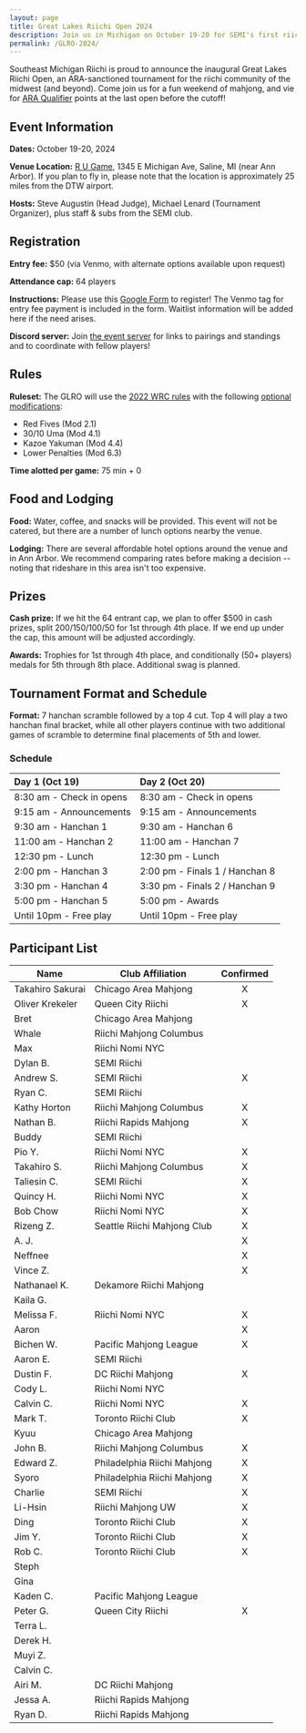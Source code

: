 ```yaml
---
layout: page
title: Great Lakes Riichi Open 2024
description: Join us in Michigan on October 19-20 for SEMI's first riichi open!
permalink: /GLRO-2024/
---
```

Southeast Michigan Riichi is proud to announce the inaugural Great Lakes Riichi Open, an ARA-sanctioned tournament for the riichi community of the midwest (and beyond). 
Come join us for a fun weekend of mahjong, and vie for [ARA Qualifier](https://www.nariichi.org/wrc-2025-qualification) points at the last open before the cutoff!

## Event Information

**Dates:** October 19-20, 2024

**Venue Location:** [R U Game](https://maps.app.goo.gl/pTERNhArqHQgK8qVA), 1345 E Michigan Ave, Saline, MI (near Ann Arbor).
If you plan to fly in, please note that the location is approximately 25 miles from the DTW airport.

**Hosts:** Steve Augustin (Head Judge), Michael Lenard (Tournament Organizer), plus staff & subs from the SEMI club.

## Registration

**Entry fee:** $50 (via Venmo, with alternate options available upon request)

**Attendance cap:** 64 players

**Instructions:** Please use this [Google Form](https://docs.google.com/forms/d/e/1FAIpQLScmWVMIPRPxJ_nwkDykV2LxdWtURoyPB8z5jrZMXdpQtj2zlg/viewform) to register! The Venmo tag for entry fee payment is included in the form. 
Waitlist information will be added here if the need arises.

**Discord server:** Join [the event server](https://discord.gg/p35j7NS2qm) for links to pairings and standings and to coordinate with fellow players!

## Rules

**Ruleset:** The GLRO will use the [2022 WRC rules](https://www.worldriichi.org/s/WRC_Rules_2022_20220708_site.pdf) with the following [optional modifications](https://www.worldriichi.org/s/WRC-Optional-Rules-2022.pdf):
- Red Fives (Mod 2.1)
- 30/10 Uma (Mod 4.1)
- Kazoe Yakuman (Mod 4.4)
- Lower Penalties (Mod 6.3)

**Time alotted per game:** 75 min + 0

## Food and Lodging

**Food:** Water, coffee, and snacks will be provided. This event will not be catered, but there are a number of lunch options nearby the venue.

**Lodging:** There are several affordable hotel options around the venue and in Ann Arbor. We recommend comparing rates before making a decision -- noting that rideshare in this area isn't too expensive.

## Prizes

**Cash prize:** If we hit the 64 entrant cap, we plan to offer $500 in cash prizes, split 200/150/100/50 for 1st through 4th place. If we end up under the cap, this amount will be adjusted accordingly.

**Awards:** Trophies for 1st through 4th place, and conditionally (50+ players) medals for 5th through 8th place. Additional swag is planned.

## Tournament Format and Schedule

**Format:** 7 hanchan scramble followed by a top 4 cut. Top 4 will play a two hanchan final bracket, while all other players continue with two additional games of scramble to determine final placements of 5th and lower.

### Schedule

| Day 1 (Oct 19)                | Day 2 (Oct 20)                |
| :---------------------------- | :---------------------------- |
| 8:30 am - Check in opens      | 8:30 am - Check in opens      |
| 9:15 am - Announcements       | 9:15 am - Announcements       |
| 9:30 am - Hanchan 1           | 9:30 am - Hanchan 6           |
| 11:00 am - Hanchan 2          | 11:00 am - Hanchan 7          |
| 12:30 pm - Lunch              | 12:30 pm - Lunch              |
| 2:00 pm - Hanchan 3           | 2:00 pm - Finals 1 / Hanchan 8|
| 3:30 pm - Hanchan 4           | 3:30 pm - Finals 2 / Hanchan 9|
| 5:00 pm - Hanchan 5           | 5:00 pm - Awards              |
| Until 10pm - Free play        | Until 10pm - Free play        |

## Participant List

| Name | Club Affiliation | Confirmed |
| ----- | ----- | :-----: |
| Takahiro Sakurai | Chicago Area Mahjong | X |
| Oliver Krekeler | Queen City Riichi | X |
| Bret | Chicago Area Mahjong | |
| Whale | Riichi Mahjong Columbus | |
| Max | Riichi Nomi NYC | |
| Dylan B. | SEMI Riichi | |
| Andrew S. | SEMI Riichi | X |
| Ryan C. | SEMI Riichi | |
| Kathy Horton | Riichi Mahjong Columbus | X |
| Nathan B. | Riichi Rapids Mahjong | X |
| Buddy | SEMI Riichi | |
| Pio Y. | Riichi Nomi NYC | X |
| Takahiro S. | Riichi Mahjong Columbus | X |
| Taliesin C. | SEMI Riichi | X |
| Quincy H. | Riichi Nomi NYC | X |
| Bob Chow | Riichi Nomi NYC | X |
| Rizeng Z. | Seattle Riichi Mahjong Club | X |
| A. J. | | X |
| Neffnee | | X |
| Vince Z. | | X |
| Nathanael K. | Dekamore Riichi Mahjong | |
| Kaila G. | | |
| Melissa F. | Riichi Nomi NYC | X |
| Aaron | | X |
| Bichen W. | Pacific Mahjong League | X |
| Aaron E. | SEMI Riichi | |
| Dustin F. | DC Riichi Mahjong | X |
| Cody L. | Riichi Nomi NYC | |
| Calvin C. | Riichi Nomi NYC | X |
| Mark T. | Toronto Riichi Club | X |
| Kyuu | Chicago Area Mahjong | |
| John B. | Riichi Mahjong Columbus | X |
| Edward Z. | Philadelphia Riichi Mahjong | X |
| Syoro | Philadelphia Riichi Mahjong | X |
| Charlie | SEMI Riichi | X |
| Li-Hsin | Riichi Mahjong UW | X |
| Ding | Toronto Riichi Club | X |
| Jim Y. | Toronto Riichi Club | X |
| Rob C. | Toronto Riichi Club | X |
| Steph | | |
| Gina | | |
| Kaden C. | Pacific Mahjong League | |
| Peter G. | Queen City Riichi | X |
| Terra L. | | |
| Derek H. | | |
| Muyi Z. | | |
| Calvin C. | | |
| Airi M. | DC Riichi Mahjong | |
| Jessa A. | Riichi Rapids Mahjong | |
| Ryan D. | Riichi Rapids Mahjong | |
